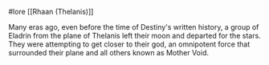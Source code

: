  #lore [[Rhaan (Thelanis)]]

Many eras ago, even before the time of Destiny's written history, a group of Eladrin from the plane of Thelanis left their moon and departed for the stars. They were attempting to get closer to their god, an omnipotent force that surrounded their plane and all others known as Mother Void.

